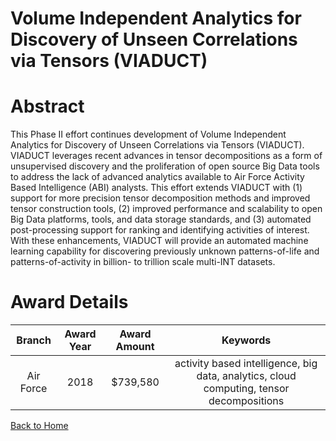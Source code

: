 
Volume Independent Analytics for Discovery of Unseen Correlations via Tensors (VIADUCT)
=======================================================================================

# Abstract


This Phase II effort continues development of Volume Independent Analytics for Discovery of Unseen Correlations via Tensors (VIADUCT). VIADUCT leverages recent advances in tensor decompositions as a form of unsupervised discovery and the proliferation of open source Big Data tools to address the lack of advanced analytics available to Air Force Activity Based Intelligence (ABI) analysts. This effort extends VIADUCT with (1) support for more precision tensor decomposition methods and improved tensor construction tools, (2) improved performance and scalability to open Big Data platforms, tools, and data storage standards, and (3) automated post-processing support for ranking and identifying activities of interest. With these enhancements, VIADUCT will provide an automated machine learning capability for discovering previously unknown patterns-of-life and patterns-of-activity in billion- to trillion scale multi-INT datasets.  

# Award Details

|Branch|Award Year|Award Amount|Keywords|
| :---: | :---: | :---: | :---: |
|Air Force|2018|$739,580|activity based intelligence, big data, analytics, cloud computing, tensor decompositions|
  
  


[Back to Home](https://github.com/chrischow/dod_sbir_awards#1387)